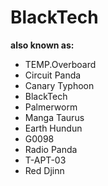 # BlackTech

**also known as:**
- TEMP.Overboard
- Circuit Panda
- Canary Typhoon
- BlackTech
- Palmerworm
- Manga Taurus
- Earth Hundun
- G0098
- Radio Panda
- T-APT-03
- Red Djinn
